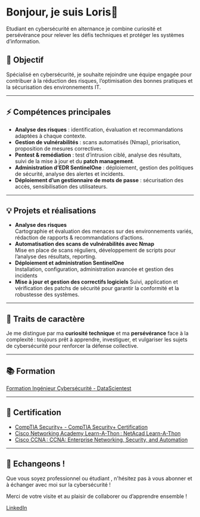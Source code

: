 # Bonjour, je suis Loris👋

Etudiant en cybersécurité en alternance je combine curiosité et persévérance pour relever les défis techniques et protéger les systèmes d’information.

## 🎯 Objectif

Spécialisé en cybersécurité, je souhaite rejoindre une équipe engagée pour contribuer à la réduction des risques, l’optimisation des bonnes pratiques et la sécurisation des environnements IT.

---

## ⚡ Compétences principales

- **Analyse des risques** : identification, évaluation et recommandations adaptées à chaque contexte.
- **Gestion de vulnérabilités** : scans automatisés (Nmap), priorisation, proposition de mesures correctives.
- **Pentest & remédiation** : test d’intrusion ciblé, analyse des résultats, suivi de la mise à jour et du **patch management**.
- **Administration d’EDR SentinelOne** : déploiement, gestion des politiques de sécurité, analyse des alertes et incidents.
- **Déploiement d’un gestionnaire de mots de passe** : sécurisation des accès, sensibilisation des utilisateurs.

---

## 💡 Projets et réalisations

- **Analyse des risques**  
    Cartographie et évaluation des menaces sur des environnements variés, rédaction de rapports & recommandations d’actions.
- **Automatisation des scans de vulnérabilités avec Nmap**  
    Mise en place de scans réguliers, développement de scripts pour l’analyse des résultats, reporting.
- **Déploiement et administration SentinelOne**  
    Installation, configuration, administration avancée et gestion des incidents
- **Mise à jour et gestion des correctifs logiciels**
    Suivi, application et vérification des patchs de sécurité pour garantir la conformité et la robustesse des systèmes.

---

## 🌱 Traits de caractère

Je me distingue par ma **curiosité technique** et ma **persévérance** face à la complexité : toujours prêt à apprendre, investiguer, et vulgariser les sujets de cybersécurité pour renforcer la défense collective.

---

## 📚 Formation

[Formation Ingénieur Cybersécurité - DataScientest](https://datascientest.com/formation-ingenieur-cybersecurite-alternance)

---

## 📜 Certification 


- [CompTIA Security+ - CompTIA Security+ Certification](https://www.comptia.org/certifications/security#overview)
- [Cisco Networking Academy Learn-A-Thon : NetAcad Learn-A-Thon](https://www.netacadlearnathon.com)
- [Cisco CCNA : CCNA: Enterprise Networking, Security, and Automation](https://www.netacad.com/courses/ccna-enterprise-networking-security-automation?courseLang=en-US)

---  



## 🤝 Echangeons !

Que vous soyez professionnel ou étudiant , n'hésitez pas à vous abonner et à échanger avec moi sur la cybersécurité ! 

Merci de votre visite et au plaisir de collaborer ou d’apprendre ensemble !

[LinkedIn](https://www.linkedin.com/in/loris-r-9b4716201/)
